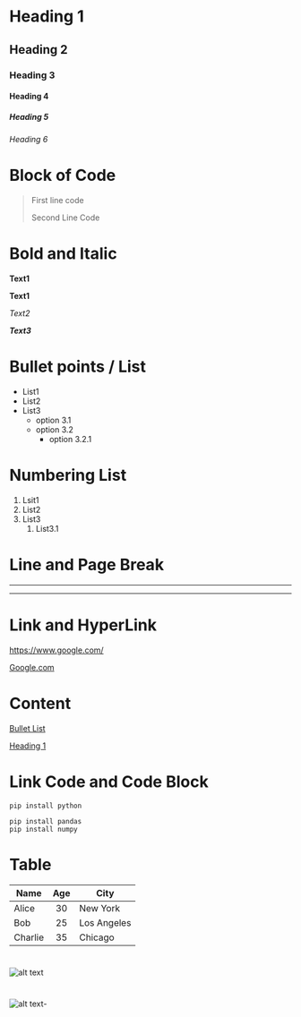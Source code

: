 # Heading 1
## Heading 2
### Heading 3
#### Heading 4
##### Heading 5
###### Heading 6


# Block of Code
> First line code
>
> Second Line Code 

# Bold and Italic

**Text1** 

__Text1__

*Text2*

***Text3***

# Bullet points / List

- List1
- List2
- List3
  - option 3.1
  - option 3.2
    - option 3.2.1

# Numbering List
1. Lsit1
2. List2
3. List3
    1. List3.1

# Line and Page Break

____
****

# Link and HyperLink

<https://www.google.com/>

[Google.com](https://www.google.com/)

# Content

[Bullet List](#bullet-points--list)

[Heading 1](#heading-1)

# Link Code and Code Block

`pip install python`

```
pip install pandas
pip install numpy
```

# Table

| Name       | Age | City         |
|------------|:-----:|--------------|
| Alice      | 30  | New York     |
| Bob        | 25  | Los Angeles  |
| Charlie    | 35  | Chicago      |

# <picture>
![alt text](https://encrypted-tbn0.gstatic.com/images?q=tbn:ANd9GcRPFzaY8pSODFwIXbKYymoxOtPtqhv7NM2c0Q&s)

# <picture>

![alt text](https://encrypted-tbn0.gstatic.com/images?q=tbn:ANd9GcQRE0b7vFLR-jNx8hjihbU4MOfYxiE9qAGYCg&s)- 

